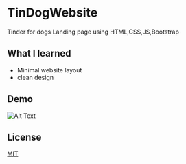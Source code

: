 # TinDogWebsite
Tinder for dogs Landing page using HTML,CSS,JS,Bootstrap

## What I learned
- Minimal website layout
- clean design

## Demo
![Alt Text](https://media3.giphy.com/media/63GYZh2NkFjY6ewYPP/giphy.gif?cid=790b761184c7055a08b3833de6e159bd9225de8076fa33fd&rid=giphy.gif&ct=g)


## License
[MIT](https://choosealicense.com/licenses/mit/)
